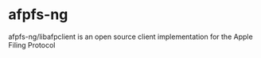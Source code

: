 afpfs-ng
========

afpfs-ng/libafpclient is an open source client implementation for the Apple Filing Protocol